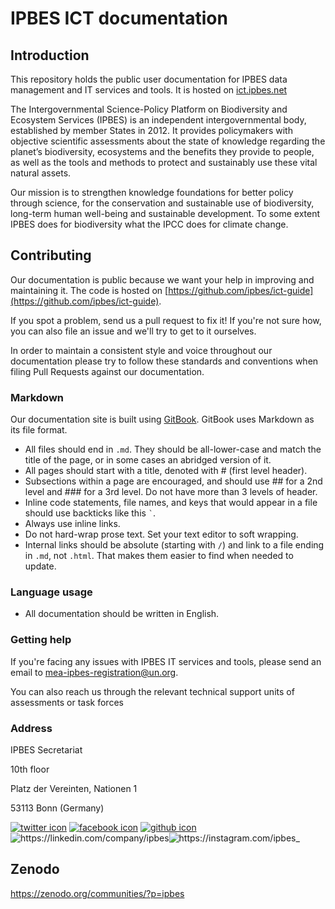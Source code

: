 # IPBES ICT documentation

## Introduction

This repository holds the public user documentation for IPBES data management and IT services and tools. It is hosted on [ict.ipbes.net](https://ict.ipbes.net)

The Intergovernmental Science-Policy Platform on Biodiversity and Ecosystem Services (IPBES) is an independent intergovernmental body, established by member States in 2012. It provides policymakers with objective scientific assessments about the state of knowledge regarding the planet’s biodiversity, ecosystems and the benefits they provide to people, as well as the tools and methods to protect and sustainably use these vital natural assets.

Our mission is to strengthen knowledge foundations for better policy through science, for the conservation and sustainable use of biodiversity, long-term human well-being and sustainable development. To some extent IPBES does for biodiversity what the IPCC does for climate change.

## Contributing

Our documentation is public because we want your help in improving and maintaining it. The code is hosted on [https://github.com/ipbes/ict-guide](https://github.com/ipbes/ict-guide).

If you spot a problem, send us a pull request to fix it! If you're not sure how, you can also file an issue and we'll try to get to it ourselves.

In order to maintain a consistent style and voice throughout our documentation please try to follow these standards and conventions when filing Pull Requests against our documentation.

### Markdown

Our documentation site is built using [GitBook](https://github.com/GitbookIO/gitbook/). GitBook uses Markdown as its file format.

* All files should end in `.md`. They should be all-lower-case and match the title of the page, or in some cases an abridged version of it.
* All pages should start with a title, denoted with # (first level header).
* Subsections within a page are encouraged, and should use ## for a 2nd level and ### for a 3rd level. Do not have more than 3 levels of header.
* Inline code statements, file names, and keys that would appear in a file should use backticks like this `` ` ``.
* Always use inline links.
* Do not hard-wrap prose text. Set your text editor to soft wrapping.
* Internal links should be absolute (starting with `/`) and link to a file ending in `.md`, not `.html`. That makes them easier to find when needed to update.

### Language usage

* All documentation should be written in English.

### Getting help

If you're facing any issues with IPBES IT services and tools, please send an email to mea-ipbes-registration@un.org.

You can also reach us through the relevant technical support units of assessments or task forces

### Address

IPBES Secretariat&#x20;

10th floor&#x20;

Platz der Vereinten, Nationen 1&#x20;

53113 Bonn (Germany)

[![twitter icon](http://i.imgur.com/tXSoThF.png)](https://twitter.com/IPBES) [![facebook icon](http://i.imgur.com/P3YfQoD.png)](https://facebook.com/ipbes) [![github icon](http://i.imgur.com/0o48UoR.png)](https://github.com/ipbes)<img src=".gitbook/assets/icons8-linkedin-24.png" alt="https://linkedin.com/company/ipbes" data-size="line"><img src=".gitbook/assets/icons8-instagram-24.png" alt="https://instagram.com/ipbes_ " data-size="original">

## Zenodo

[https://zenodo.org/communities/?p=ipbes ](https://zenodo.org/communities/?p=ipbes)
